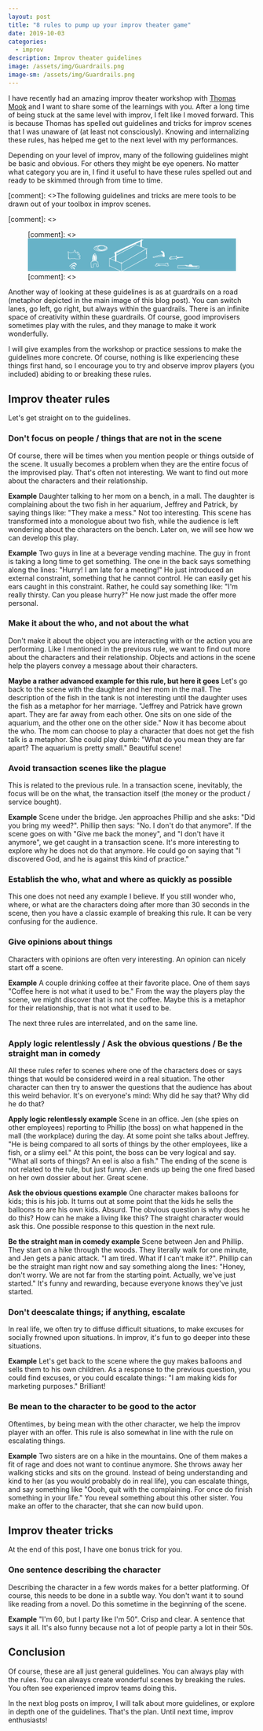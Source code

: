```yaml
---
layout: post
title: "8 rules to pump up your improv theater game"
date: 2019-10-03
categories:
  - improv
description: Improv theater guidelines
image: /assets/img/Guardrails.png
image-sm: /assets/img/Guardrails.png
---
```


I have recently had an amazing improv theater workshop with <a href="https://www.thomasmook.com/">Thomas Mook</a> and I want to share some of the learnings with you. After a long time of being stuck at the same level with improv, I felt like I moved forward. This is because Thomas has spelled out guidelines and tricks for improv scenes that I was unaware of (at least not consciously). Knowing and internalizing these rules, has helped me get to the next level with my performances.

Depending on your level of improv, many of the following guidelines might be basic and obvious. For others they might be eye openers. No matter what category you are in, I find it useful to have these rules spelled out and ready to be skimmed through from time to time.

[comment]: <>The following guidelines and tricks are mere tools to be drawn out of your toolbox in improv scenes.

[comment]: <><figure>
[comment]: <>  <img src="/assets/img/Toolbox.png" alt="Placeholder"/>
[comment]: <></figure>

Another way of looking at these guidelines is as at guardrails on a road (metaphor depicted in the main image of this blog post). You can switch lanes, go left, go right, but always within the guardrails. There is an infinite space of creativity within these guardrails. Of course, good improvisers sometimes play with the rules, and they manage to make it work wonderfully.

I will give examples from the workshop or practice sessions to make the guidelines more concrete. Of course, nothing is like experiencing these things first hand, so I encourage you to try and observe improv players (you included) abiding to or breaking these rules.

<h2>Improv theater rules</h2>

Let's get straight on to the guidelines.

<h3> Don't focus on people / things that are not in the scene</h3>
Of course, there will be times when you mention people or things outside of the scene. It usually becomes a problem when they are the entire focus of the improvised play. That's often not interesting. We want to find out more about the characters and their relationship.

<strong>Example</strong> Daughter talking to her mom on a bench, in a mall. The daughter is complaining about the two fish in her aquarium, Jeffrey and Patrick, by saying things like: "They make a mess." Not too interesting. This scene has transformed into a monologue about two fish, while the audience is left wondering about the characters on the bench. Later on, we will see how we can develop this play.

<strong>Example</strong> Two guys in line at a beverage vending machine. The guy in front is taking a long time to get something. The one in the back says something along the lines: "Hurry! I am late for a meeting!" He just introduced an external constraint, something that he cannot control. He can easily get his ears caught in this constraint. Rather, he could say something like: "I'm really thirsty. Can you please hurry?" He now just made the offer more personal.

<h3>Make it about the who, and not about the what</h3>
Don't make it about the object you are interacting with or the action you are performing. Like I mentioned in the previous rule, we want to find out more about the characters and their relationship. Objects and actions in the scene help the players convey a message about their characters.

<strong>Maybe a rather advanced example for this rule, but here it goes</strong> Let's go back to the scene with the daughter and her mom in the mall. The description of the fish in the tank is not interesting until the daughter uses the fish as a metaphor for her marriage. "Jeffrey and Patrick have grown apart. They are far away from each other. One sits on one side of the aquarium, and the other one on the other side." Now it has become about the who.
The mom can choose to play a character that does not get the fish talk is a metaphor. She could play dumb: "What do you mean they are far apart? The aquarium is pretty small." Beautiful scene!

<h3>Avoid transaction scenes like the plague</h3>
This is related to the previous rule. In a transaction scene, inevitably, the focus will be on the what, the transaction itself (the money or the product / service bought). 

<strong>Example</strong> Scene under the bridge. Jen approaches Phillip and she asks: "Did you bring my weed?". Phillip then says: "No. I don't do that anymore". If the scene goes on with "Give me back the money", and "I don't have it anymore", we get caught in a transaction scene. It's more interesting to explore why he does not do that anymore. He could go on saying that "I discovered God, and he is against this kind of practice."

<h3>Establish the who, what and where as quickly as possible</h3>
This one does not need any example I believe. If you still wonder who, where, or what are the characters doing after more than 30 seconds in the scene, then you have a classic example of breaking this rule. It can be very confusing for the audience.

<h3>Give opinions about things</h3>
Characters with opinions are often very interesting. An opinion can nicely start off a scene.

<strong>Example</strong> A couple drinking coffee at their favorite place. One of them says "Coffee here is not what it used to be." From the way the players play the scene, we might discover that is not the coffee. Maybe this is a metaphor for their relationship, that is not what it used to be.

The next three rules are interrelated, and on the same line.
<h3>Apply logic relentlessly / Ask the obvious questions / Be the straight man in comedy</h3>

All these rules refer to scenes where one of the characters does or says things that would be considered weird in a real situation. The other character can then try to answer the questions that the audience has about this weird behavior. It's on everyone's mind: Why did he say that? Why did he do that?

<strong>Apply logic relentlessly example</strong> Scene in an office. Jen (she spies on other employees) reporting to Phillip (the boss) on what happened in the mall (the workplace) during the day. At some point she talks about Jeffrey. "He is being compared to all sorts of things by the other employees, like a fish, or a slimy eel." At this point, the boss can be very logical and say. "What all sorts of things? An eel is also a fish."
The ending of the scene is not related to the rule, but just funny. Jen ends up being the one fired based on her own dossier about her. Great scene.

<strong>Ask the obvious questions example</strong> One character makes balloons for kids; this is his job. It turns out at some point that the kids he sells the balloons to are his own kids. Absurd.
The obvious question is why does he do this? How can he make a living like this? The straight character would ask this. One possible response to this question in the next rule.

<strong>Be the straight man in comedy example</strong> Scene between Jen and Phillip. They start on a hike through the woods. They literally walk for one minute, and Jen gets a panic attack. "I am tired. What if I can't make it?". Phillip can be the straight man right now and say something along the lines: "Honey, don't worry. We are not far from the starting point. Actually, we've just started." It's funny and rewarding, because everyone knows they've just started.

<h3>Don't deescalate things; if anything, escalate</h3>
In real life, we often try to diffuse difficult situations, to make excuses for socially frowned upon situations. In improv, it's fun to go deeper into these situations.

<strong>Example</strong> Let's get back to the scene where the guy makes balloons and sells them to his own children. As a response to the previous question, you could find excuses, or you could escalate things: "I am making kids for marketing purposes." Brilliant!

<h3>Be mean to the character to be good to the actor</h3>
Oftentimes, by being mean with the other character, we help the improv player with an offer. This rule is also somewhat in line with the rule on escalating things.

<strong>Example</strong> Two sisters are on a hike in the mountains. One of them makes a fit of rage and does not want to continue anymore. She throws away her walking sticks and sits on the ground. Instead of being understanding and kind to her (as you would probably do in real life), you can escalate things, and say something like "Oooh, quit with the complaining. For once do finish something in your life." You reveal something about this other sister. You make an offer to the character, that she can now build upon.

<h2>Improv theater tricks</h2>
At the end of this post, I have one bonus trick for you.

<h3>One sentence describing the character</h3>
Describing the character in a few words makes for a better platforming. Of course, this needs to be done in a subtle way. You don't want it to sound like reading from a novel. Do this sometime in the beginning of the scene.

<strong>Example</strong> "I'm 60, but I party like I'm 50". Crisp and clear. A sentence that says it all. It's also funny because not a lot of people party a lot in their 50s.

<h2>Conclusion</h2>
Of course, these are all just general guidelines. You can always play with the rules. You can always create wonderful scenes by breaking the rules. You often see experienced improv teams doing this.

In the next blog posts on improv, I will talk about more guidelines, or explore in depth one of the guidelines. That's the plan. Until next time, improv enthusiasts!

